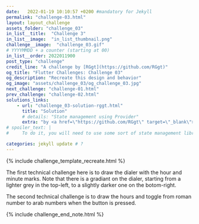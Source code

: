 ```yaml
---
date:   2022-01-19 10:10:57 +0200 #mandatory for Jekyll
permalink: "challenge-03.html"
layout: layout_challenge
assets_folder: "challenge_03"
in_list__title:  "Challenge 3"
in_list__image:  "in_list_thumbnail.png"
challenge__image:  "challenge_03.gif"
# YYYYMMDD + a counter (starting at 00)
in_list__order: 2022011900
post_type: "challenge"
credit_line: "A challenge by [RGgt](https://github.com/RGgt)"
og_title: "Flutter Challenges: Challenge 03"
og_description: "Recreate this design and behavior"
og_image: "assets/challenge_03/og_challenge_03.jpg"
next_challenge: "challenge-01.html"
prev_challenge: "challenge-02.html"
solutions_links: 
    - url: "challenge_03-solution-rggt.html"
      title: "Solution"
      # details: "State management using Provider"
      extra: "by <a href=\"https://github.com/RGgt\" target=\"_blank\">RGgt</a>"
# spoiler_text: |
#     To do it, you will need to use some sort of state management library. <BR/><BR/> <a href="https://docs.flutter.dev/development/data-and-backend/state-mgmt/options" target="_blank">See a list of state management libaries for Flutter here.</a>

categories: jekyll update # ?
---
```

{% include challenge_template_recreate.html  %}

<p>The first technical challenge here is to draw the dialer with the hour and minute marks. Note that there is a gradiant on the dialer, starting from a lighter grey in the top-left, to a slightly darker one on the botom-right.</p>
<p>The second technical challenge is to draw the hours and toggle from roman number to arab numbers when the button is pressed.</p>

{% include challenge_end_note.html  %}
